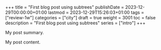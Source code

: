 +++
title = "First blog post using subtrees"
publishDate = 2023-12-29T00:00:00+01:00
lastmod = 2023-12-29T15:26:03+01:00
tags = ["review-1w"]
categories = ["city"]
draft = true
weight = 3001
toc = false
description = "First blog post using subtrees"
series = ["intro"]
+++

My post summary.

<!--more-->

My post content.
